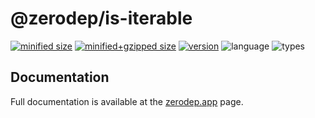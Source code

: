 # @zerodep/is-iterable

[![minified size](https://img.shields.io/bundlephobia/min/@zerodep/is-iterable?style=flat-square&color=blue)](https://bundlephobia.com/package/@zerodep/is-iterable)
[![minified+gzipped size](https://img.shields.io/bundlephobia/minzip/@zerodep/is-iterable?style=flat-square&color=blue)](https://bundlephobia.com/package/@zerodep/is-iterable)
[![version](https://img.shields.io/npm/v/@zerodep/is-iterable?style=flat-square&color=blue)](https://www.npmjs.com/package/@zerodep/is-iterable)
![language](https://img.shields.io/badge/typescript-100%25-blue?style=flat-square)
![types](https://img.shields.io/badge/types-included-blue?style=flat-square)

## Documentation

Full documentation is available at the [zerodep.app](http://zerodep.app/is/iterable) page.
